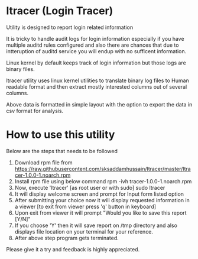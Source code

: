 # ltracer (Login Tracer)
Utility is designed to report login related information

It is tricky to handle audit logs for login information especially if you have multiple auditd rules configured and also there are chances that due to intteruption of auditd service you will endup with no sufficent information.

Linux kernel by default keeps track of login information but those logs are binary files.

ltracer utility uses linux kernel utilities to translate binary log files to Human readable format and then extract mostly interested columns out of several columns.

Above data is formatted in simple layout with the option to export the data in csv format for analysis.

# How to use this utility
Below are the steps that needs to be followed 
1. Download rpm file from https://raw.githubusercontent.com/sksaddamhussain/ltracer/master/ltracer-1.0.0-1.noarch.rpm
2. Install rpm file using below command
  rpm -ivh tracer-1.0.0-1.noarch.rpm
3. Now, execute 'ltracer' [as root user or with sudo]
  sudo ltracer
4. It will display welcome screen and prompt for Input form listed option
5. After submitting your choice now it will display requested information in a viewer [to exit from viewer press 'q' button in keyboard]
6. Upon exit from viewer it will prompt "Would you like to save this report [Y/N]"
7. If you choose 'Y' then it will save report on /tmp directory and also displays file location on your terminal for your reference.
8. After above step program gets terminated.

Please give it a try and feedback is highly appreciated.
